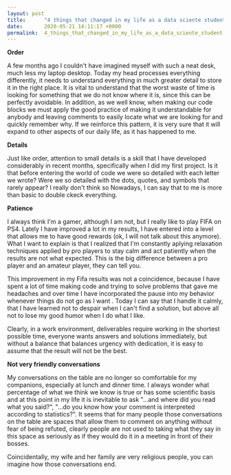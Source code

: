 ```yaml
---
layout: post
title:      "4 things that changed in my life as a data sciente student."
date:       2020-05-21 14:11:17 +0000
permalink:  4_things_that_changed_in_my_life_as_a_data_sciente_student
---
```



**Order**

A few months ago I couldn't have imagined myself with such a neat desk, much less my laptop desktop. Today my head processes everything differently, it needs to understand everything in much greater detail to store it in the right place. It is vital to understand that the worst waste of time is looking for something that we do not know where it is, since this can be perfectly avoidable.
In addition, as we well know, when making our code blocks we must apply the good practice of making it understandable for anybody and leaving comments to easily locate what we are looking for and quickly remember why. If we reinforce this pattern, it is very sure that it will expand to other aspects of our daily life, as it has happened to me.


**Details**

Just like order, attention to small details is a skill that I have developed considerably in recent months, specifically when I did my first project. Is it that before entering the world of code we were so detailed with each letter we wrote? Were we so detailed with the dots, quotes, and symbols that rarely appear? I really don't think so
Nowadays, I can say that to me is more than basic to double ckeck everything.

**Patience**

I always think I'm a gamer, although I am not, but I really like to play FIFA on PS4. Lately I have improved a lot in my results, I have entered into a level that allows me to have good rewards (ok, I will not talk about this anymore). What I want to explain is that I realized that I'm constantly aplying relaxation techniques applied by pro players to stay calm and act patiently when the results are not what expected. This is the big difference between a pro player and an amateur player, they can tell you.

This improvement in my Fifa results was not a coincidence, because I have spent a lot of time making code and trying to solve problems that gave me headaches and over time I have incorporated the pause into my behavior whenever things do not go as I want . Today I can say that I handle it calmly, that I have learned not to despair when I can't find a solution, but above all not to lose my good humor when I do what I like.

Clearly, in a work environment, deliverables require working in the shortest possible time, everyone wants answers and solutions immediately, but without a balance that balances urgency with dedication, it is easy to assume that the result will not be the best.

**Not very friendly conversations**

My conversations on the table are no longer so comfortable for my companions, especially at lunch and dinner time. I always wonder what percentage of what we think we know is true or has some scientific basis and at this point in my life it is inevitable to ask "...and where did you read what you said?", "...do you know how your comment is interpreted according to statistics?". It seems that for many people those conversations on the table are spaces that allow them to comment on anything without fear of being refuted, clearly people are not used to taking what they say in this space as seriously as if they would do it in a meeting in front of their bosses.

Coincidentally, my wife and her family are very religious people, you can imagine how those conversations end.
